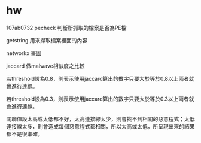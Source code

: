 # hw
107ab0732
pecheck 判斷所抓取的檔案是否為PE檔

getstring 用來擷取檔案裡面的內容

networkx 畫圖

jaccard 做malwave相似度之比較

若threshold設為0.8，則表示使用jaccard算出的數字只要大於等於0.8以上兩者就會進行連線。

若threshold設為0.3，則表示使用jaccard算出的數字只要大於等於0.3以上兩者就會進行連線。

關聯值設太高或太低都不好，太高連接線太少，則會找不到相關的惡意程式；太低連接線太多，則會造成每個惡意程式都相關，所以太高或太低，所呈現出來的結果都不是很準確。
